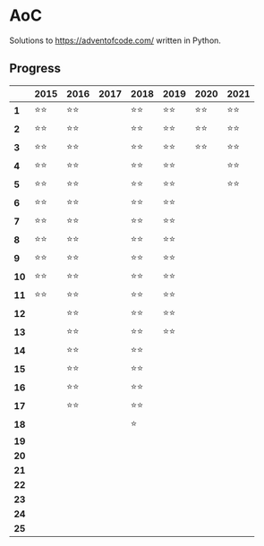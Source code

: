 # AoC
Solutions to https://adventofcode.com/ written in Python.

## Progress
|        | 2015  | 2016  | 2017 | 2018  | 2019  | 2020  | 2021  |
|--------|-------|-------|------|-------|-------|-------|-------|
| **1**  | ⭐⭐ | ⭐⭐ |      | ⭐⭐ | ⭐⭐ | ⭐⭐ | ⭐⭐ |
| **2**  | ⭐⭐ | ⭐⭐ |      | ⭐⭐ | ⭐⭐ | ⭐⭐ | ⭐⭐ |
| **3**  | ⭐⭐ | ⭐⭐ |      | ⭐⭐ | ⭐⭐ | ⭐⭐ | ⭐⭐ |
| **4**  | ⭐⭐ | ⭐⭐ |      | ⭐⭐ | ⭐⭐ |       | ⭐⭐ |
| **5**  | ⭐⭐ | ⭐⭐ |      | ⭐⭐ | ⭐⭐ |       | ⭐⭐ |
| **6**  | ⭐⭐ | ⭐⭐ |      | ⭐⭐ | ⭐⭐ |      
| **7**  | ⭐⭐ | ⭐⭐ |      | ⭐⭐ | ⭐⭐ |     
| **8**  | ⭐⭐ | ⭐⭐ |      | ⭐⭐ | ⭐⭐ |      
| **9**  | ⭐⭐ | ⭐⭐ |      | ⭐⭐ | ⭐⭐ |      
| **10** | ⭐⭐ | ⭐⭐ |      | ⭐⭐ | ⭐⭐ |      
| **11** | ⭐⭐ | ⭐⭐ |      | ⭐⭐ | ⭐⭐ |      
| **12** |       | ⭐⭐ |      | ⭐⭐ | ⭐⭐ |      
| **13** |       | ⭐⭐ |      | ⭐⭐ | ⭐⭐ |      
| **14** |       | ⭐⭐ |      | ⭐⭐ |      |      
| **15** |       | ⭐⭐ |      | ⭐⭐ |      |      
| **16** |       | ⭐⭐ |      | ⭐⭐ |      |      
| **17** |       | ⭐⭐ |      | ⭐⭐ |      |      
| **18** |       |       |      | ⭐   |      |      
| **19** |       |       |      |       |      |      
| **20** |       |       |      |       |      |      
| **21** |       |       |      |       |      |      
| **22** |       |       |      |       |      |      
| **23** |       |       |      |       |      |      
| **24** |       |       |      |       |      |      
| **25** |       |       |      |       |      |      
